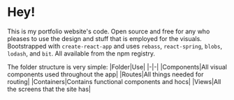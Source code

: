 # Hey!
This is my portfolio website's code.
Open source and free for any who pleases to use the design and stuff that is employed for the visuals.
Bootstrapped with `create-react-app` and uses `rebass`, `react-spring`, `blobs`, `lodash`, and `bit`.
All available from the npm registry.

The folder structure is very simple:
|Folder|Use|
|-|-|
|Components|All visual components used throughout the app|
|Routes|All things needed for routing|
|Containers|Contains functional components and hocs|
|Views|All the screens that the site has|